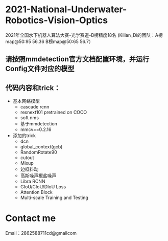 # 2021-National-Underwater-Robotics-Vision-Optics
2021年全国水下机器人算法大赛-光学赛道-B榜精度18名 (Kilian_Di的团队：A榜map@50:95   56.36         B榜map@50:65 56.7）
## 请按照mmdetection官方文档配置环境，并运行Config文件对应的模型

## 代码内容和trick：

+ 基本网络模型
  + cascade rcnn
  + resnext101 pretrained on COCO
  + soft nms
  + 基于mmdetection
  + mmcv==0.2.16
+ 添加的trick
  + dcn
  + global_context(gcb)
  + RandomRotate90
  + cutout
  + Mixup
  +  边框抖动
  +  高斯噪声椒盐噪声
  +  Libra RCNN
  +  GIoU/CIoU/DIoU Loss
  +  Attention Block
  +  Multi-scale Training and Testing

# Contact me

Email：2862588711cd@gmailcom
